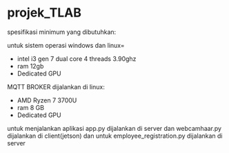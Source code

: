 # projek_TLAB
spesifikasi minimum yang dibutuhkan:

untuk sistem operasi windows dan linux= 
- intel i3 gen 7 dual core 4 threads 3.90ghz
- ram 12gb
- Dedicated GPU
  
MQTT BROKER dijalankan di linux:
- AMD Ryzen 7 3700U
- ram 8 GB
- Dedicated GPU
  
untuk menjalankan aplikasi app.py dijalankan di server dan webcamhaar.py dijalankan di client(jetson) dan untuk employee_registration.py dijalankan di server 
